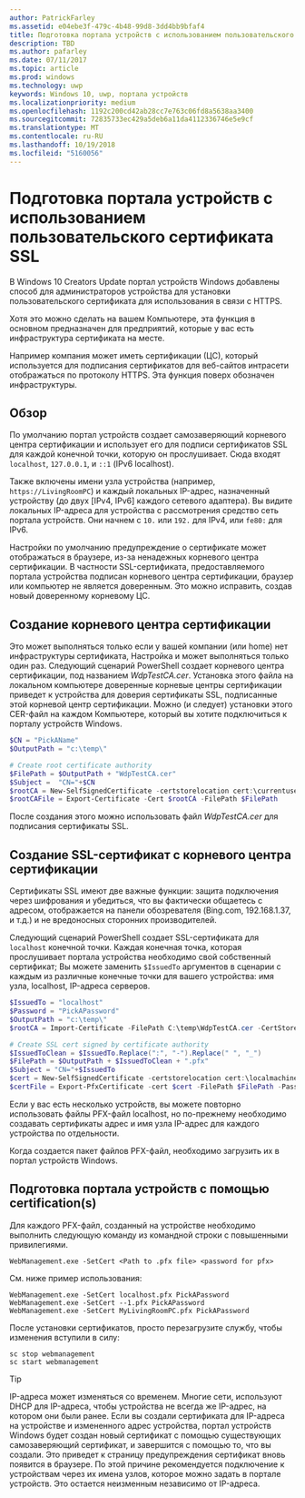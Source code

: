```yaml
---
author: PatrickFarley
ms.assetid: e04ebe3f-479c-4b48-99d8-3dd4bb9bfaf4
title: Подготовка портала устройств с использованием пользовательского сертификата SSL
description: TBD
ms.author: pafarley
ms.date: 07/11/2017
ms.topic: article
ms.prod: windows
ms.technology: uwp
keywords: Windows 10, uwp, портала устройств
ms.localizationpriority: medium
ms.openlocfilehash: 1192c200cd42ab28cc7e763c06fd8a5638aa3400
ms.sourcegitcommit: 72835733ec429a5deb6a11da4112336746e5e9cf
ms.translationtype: MT
ms.contentlocale: ru-RU
ms.lasthandoff: 10/19/2018
ms.locfileid: "5160056"
---
```

# <a name="provision-device-portal-with-a-custom-ssl-certificate"></a>Подготовка портала устройств с использованием пользовательского сертификата SSL
В Windows 10 Creators Update портал устройств Windows добавлены способ для администраторов устройства для установки пользовательского сертификата для использования в связи с HTTPS. 

Хотя это можно сделать на вашем Компьютере, эта функция в основном предназначен для предприятий, которые у вас есть инфраструктура сертификата на месте.  

Например компания может иметь сертификации (ЦС), который используется для подписания сертификатов для веб-сайтов интрасети отображаться по протоколу HTTPS. Эта функция поверх обозначен инфраструктуры. 

## <a name="overview"></a>Обзор
По умолчанию портал устройств создает самозаверяющий корневого центра сертификации и использует его для подписи сертификатов SSL для каждой конечной точки, которую он прослушивает. Сюда входят `localhost`, `127.0.0.1`, и `::1` (IPv6 localhost).

Также включены имени узла устройства (например, `https://LivingRoomPC`) и каждый локальных IP-адрес, назначенный устройству (до двух [IPv4, IPv6] каждого сетевого адаптера). Вы видите локальных IP-адреса для устройства с рассмотрения средство сеть портала устройств. Они начнем с `10.` или `192.` для IPv4, или `fe80:` для IPv6. 

Настройки по умолчанию предупреждение о сертификате может отображаться в браузере, из-за ненадежных корневого центра сертификации. В частности SSL-сертификата, предоставляемого портала устройства подписан корневого центра сертификации, браузер или компьютер не является доверенным. Это можно исправить, создав новый доверенному корневому ЦС.

## <a name="create-a-root-ca"></a>Создание корневого центра сертификации

Это может выполняться только если у вашей компании (или home) нет инфраструктуры сертификата, Настройка и может выполняться только один раз. Следующий сценарий PowerShell создает корневого центра сертификации, под названием _WdpTestCA.cer_. Установка этого файла на локальном компьютере доверенные корневые центры сертификации приведет к устройства для доверия сертификаты SSL, подписанные этой корневой центр сертификации. Можно (и следует) установки этого CER-файл на каждом Компьютере, который вы хотите подключиться к порталу устройств Windows.  

```PowerShell
$CN = "PickAName"
$OutputPath = "c:\temp\"

# Create root certificate authority
$FilePath = $OutputPath + "WdpTestCA.cer"
$Subject =  "CN="+$CN
$rootCA = New-SelfSignedCertificate -certstorelocation cert:\currentuser\my -Subject $Subject -HashAlgorithm "SHA512" -KeyUsage CertSign,CRLSign
$rootCAFile = Export-Certificate -Cert $rootCA -FilePath $FilePath
```

После создания этого можно использовать файл _WdpTestCA.cer_ для подписания сертификаты SSL. 

## <a name="create-an-ssl-certificate-with-the-root-ca"></a>Создание SSL-сертификат с корневого центра сертификации

Сертификаты SSL имеют две важные функции: защита подключения через шифрования и убедиться, что вы фактически общаетесь с адресом, отображается на панели обозревателя (Bing.com, 192.168.1.37, и т.д.) и не вредоносных сторонних производителей.

Следующий сценарий PowerShell создает SSL-сертификата для `localhost` конечной точки. Каждая конечная точка, которая прослушивает портала устройства необходимо свой собственный сертификат; Вы можете заменить `$IssuedTo` аргументов в сценарии с каждым из различные конечные точки для вашего устройства: имя узла, localhost, IP-адреса серверов.

```PowerShell
$IssuedTo = "localhost"
$Password = "PickAPassword"
$OutputPath = "c:\temp\"
$rootCA = Import-Certificate -FilePath C:\temp\WdpTestCA.cer -CertStoreLocation Cert:\CurrentUser\My\

# Create SSL cert signed by certificate authority
$IssuedToClean = $IssuedTo.Replace(":", "-").Replace(" ", "_")
$FilePath = $OutputPath + $IssuedToClean + ".pfx"
$Subject = "CN="+$IssuedTo
$cert = New-SelfSignedCertificate -certstorelocation cert:\localmachine\my -Subject $Subject -DnsName $IssuedTo -Signer $rootCA -HashAlgorithm "SHA512"
$certFile = Export-PfxCertificate -cert $cert -FilePath $FilePath -Password (ConvertTo-SecureString -String $Password -Force -AsPlainText)
```

Если у вас есть несколько устройств, вы можете повторно использовать файлы PFX-файл localhost, но по-прежнему необходимо создавать сертификаты адрес и имя узла IP-адрес для каждого устройства по отдельности.

Когда создается пакет файлов PFX-файл, необходимо загрузить их в портал устройств Windows. 

## <a name="provision-device-portal-with-the-certifications"></a>Подготовка портала устройств с помощью certification(s)

Для каждого PFX-файл, созданный на устройстве необходимо выполнить следующую команду из командной строки с повышенными привилегиями.

```
WebManagement.exe -SetCert <Path to .pfx file> <password for pfx> 
```

См. ниже пример использования:
```
WebManagement.exe -SetCert localhost.pfx PickAPassword
WebManagement.exe -SetCert --1.pfx PickAPassword
WebManagement.exe -SetCert MyLivingRoomPC.pfx PickAPassword
```

После установки сертификатов, просто перезагрузите службу, чтобы изменения вступили в силу:

```
sc stop webmanagement
sc start webmanagement
```

> [!TIP]
> IP-адреса может изменяться со временем.
Многие сети, используют DHCP для IP-адреса, чтобы устройства не всегда же IP-адрес, на котором они были ранее. Если вы создали сертификата для IP-адреса на устройстве и измененного адрес устройства, портал устройств Windows будет создан новый сертификат с помощью существующих самозаверяющий сертификат, и завершится с помощью то, что вы создали. Это приведет к страницу предупреждения сертификат вновь появится в браузере. По этой причине рекомендуется подключение к устройствам через их имена узлов, которое можно задать в портале устройств. Это остается неизменным независимо от IP-адреса.
